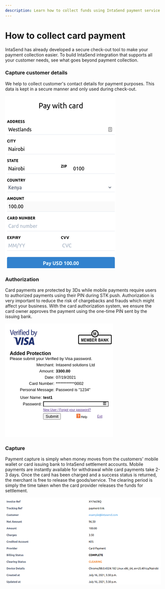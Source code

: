 ```yaml
---
description: Learn how to collect funds using IntaSend payment service.
---
```


# How to collect card payment

IntaSend has already developed a secure check-out tool to make your payment collection easier. To build IntaSend integration that supports all your customer needs, see what goes beyond payment collection.

### Capture customer details

We help to collect customer's contact details for payment purposes. This data is kept in a secure manner and only used during check-out.

![Basic customer details needed to initiate authorization](<../.gitbook/assets/image (13).png>)

### Authorization

Card payments are protected by 3Ds while mobile payments require users to authorized payments using their PIN during STK push. Authorization is very important to reduce the risk of chargebacks and frauds which might affect your business. With the card authorization system, we ensure the card owner approves the payment using the one-time PIN sent by the issuing bank.

![3DS One-Time PIN sample form from issuing bank](<../.gitbook/assets/image (14).png>)

### Capture

Payment capture is simply when money moves from the customers' mobile wallet or card issuing bank to IntaSend settlement accounts. Mobile payments are instantly available for withdrawal while card payments take 2-3 days. Once the card has been charged and a success status is returned, the merchant is free to release the goods/service. The clearing period is simply the time taken when the card provider releases the funds for settlement.

![Payment is captured, status shown on the dashboard](<../.gitbook/assets/image (15).png>)

